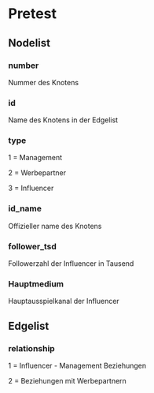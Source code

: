 # Pretest

## Nodelist

### number
Nummer des Knotens

### id
Name des Knotens in der Edgelist

### type
1 = Management

2 = Werbepartner

3 = Influencer

### id_name
Offizieller name des Knotens

### follower_tsd
Followerzahl der Influencer in Tausend

### Hauptmedium
Hauptausspielkanal der Influencer

## Edgelist
### relationship
1 = Influencer - Management Beziehungen

2 = Beziehungen mit Werbepartnern
